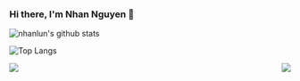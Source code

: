 ### Hi there, I'm Nhan Nguyen 👋

![nhanlun's github stats](https://github-readme-stats.vercel.app/api?username=nhanlun&count_private=true&show_icon=true&theme=vue-dark)

![Top Langs](https://github-readme-stats.vercel.app/api/top-langs/?username=nhanlun&langs_count=8&layout=compact&count_private=true)

<img align="left" src="https://github-readme-stats.vercel.app/api?username=nhanlun&count_private=true&show_icon=true&theme=vue-dark"/>

<img align="right" src="https://github-readme-stats.vercel.app/api/top-langs/?username=nhanlun&langs_count=8&layout=compact&count_private=true"/>
<!--
**nhanlun/nhanlun** is a ✨ _special_ ✨ repository because its `README.md` (this file) appears on your GitHub profile.

Here are some ideas to get you started:

- 🔭 I’m currently working on ...
- 🌱 I’m currently learning ...
- 👯 I’m looking to collaborate on ...
- 🤔 I’m looking for help with ...
- 💬 Ask me about ...
- 📫 How to reach me: ...
- 😄 Pronouns: ...
- ⚡ Fun fact: ...
-->
